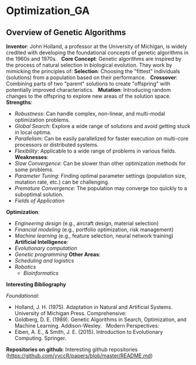 # Optimization_GA
## Overview of Genetic Algorithms

**Inventor**: John Holland, a professor at the University of Michigan, is widely credited with developing the foundational concepts of genetic algorithms in the 1960s and 1970s.   
**Core Concept**: Genetic algorithms are inspired by the process of natural selection in biological evolution. They work by mimicking the principles of:
**Selection**: Choosing the "fittest" individuals (solutions) from a population based on their performance.   
**Crossover**: Combining parts of two "parent" solutions to create "offspring" with potentially improved characteristics.   
**Mutation**: Introducing random changes to the offspring to explore new areas of the solution space.   
  
**Strengths**:
- *Robustness*: Can handle complex, non-linear, and multi-modal optimization problems.   
- *Global Search*: Explore a wide range of solutions and avoid getting stuck in local optima.   
- *Parallelism*: Can be easily parallelized for faster execution on multi-core processors or distributed systems.   
- *Flexibility*: Applicable to a wide range of problems in various fields.   
**Weaknesses**:
- *Slow Convergence*: Can be slower than other optimization methods for some problems.   
- *Parameter Tuning*: Finding optimal parameter settings (population size, mutation rate, etc.) can be challenging.
- *Premature Convergence*: The population may converge too quickly to a suboptimal solution.   
- *Fields of Application*

**Optimization**:
- *Engineering design* (e.g., aircraft design, material selection)   
- *Financial modeling* (e.g., portfolio optimization, risk management)   
- *Machine learning* (e.g., feature selection, neural network training)   
**Artificial Intelligence**:
- *Evolutionary computation*
- *Genetic programming*
**Other Areas**:
- *Scheduling and logistics*   
- *Robotics*   
  - *Bioinformatics*   

**Interesting Bibliography**

*Foundational*:
- Holland, J. H. (1975). Adaptation in Natural and Artificial Systems. University of Michigan Press.
Comprehensive:
- Goldberg, D. E. (1989). Genetic Algorithms in Search, Optimization, and Machine Learning. Addison-Wesley.   
Modern Perspectives:
- Eiben, A. E., & Smith, J. E. (2015). Introduction to Evolutionary Computing. Springer.

**Repositories on github**:
Interesting github repositories (https://github.com/yyccR/papers/blob/master/README.md)

